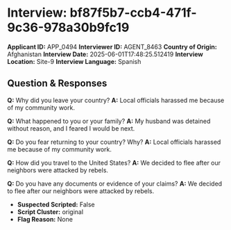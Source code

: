# Interview: bf87f5b7-ccb4-471f-9c36-978a30b9fc19
**Applicant ID:** APP_0494
**Interviewer ID:** AGENT_8463
**Country of Origin:** Afghanistan
**Interview Date:** 2025-06-01T17:48:25.512419
**Interview Location:** Site-9
**Interview Language:** Spanish

## Question & Responses

**Q:** Why did you leave your country?
**A:** Local officials harassed me because of my community work.

**Q:** What happened to you or your family?
**A:** My husband was detained without reason, and I feared I would be next.

**Q:** Do you fear returning to your country? Why?
**A:** Local officials harassed me because of my community work.

**Q:** How did you travel to the United States?
**A:** We decided to flee after our neighbors were attacked by rebels.

**Q:** Do you have any documents or evidence of your claims?
**A:** We decided to flee after our neighbors were attacked by rebels.

- **Suspected Scripted:** False
- **Script Cluster:** original
- **Flag Reason:** None